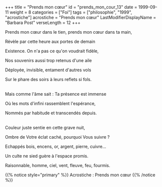+++
title = "Prends mon cœur"
id = "prends_mon_cour_13"
date = 1999-09-11
weight = 8
categories = ["Foi"]
tags = ["philosophie", "1999", "acrostiche"]
acrostiche = "Prends mon cœur"
LastModifierDisplayName = "Barbara Post"
verseLength = 12
+++

Prends mon cœur dans le tien, prends mon cœur dans ta main,

Révèle par cette heure aux portes de demain

Existence. On n'a pas ce qu'on voudrait fidèle,

Nos souvenirs aussi trop retenus d'une aile

Déployée, invisible, entament d'autres vols

Sur le phare des soirs à leurs reflets si fols.

 \
Mais comme l'âme sait : Ta présence est immense

Où les mots d'infini rassemblent l'espérance,

Nommés par habitude et transcendés depuis.

 \
Couleur juste sentie en cette grave nuit,

Ombre de Votre éclat caché, pourquoi Vous suivre ?

Echappés bois, encens, or, argent, pierre, cuivre...

Un culte ne sied guère à l'espace promis.

Raisonnable, homme, ciel, vent, fleuve, feu, fourmis.

{{% notice style="primary" %}}
Acrostiche : Prends mon cœur
{{% /notice %}}
